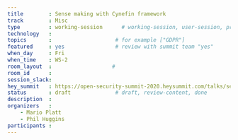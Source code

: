 ```yaml
---
title        : Sense making with Cynefin framework
track        : Misc
type         : working-session      # working-session, user-session, product-session
technology   :
topics       :                    # for example ["GDPR"]
featured     : yes                # review with summit team "yes"
when_day     : Fri
when_time    : WS-2
room_layout  :                   #
room_id      :
session_slack: 
hey_summit   : https://open-security-summit-2020.heysummit.com/talks/sense-making-with-cynefin-framework/
status       : draft              # draft, review-content, done
description  :
organizers   :
    - Mario Platt
    - Phil Huggins
participants :
---
```




<!--(add intro)

## WHY

(...)

## What

(...)

## Outcomes

(...)

## References

(...)


## Previous-->
